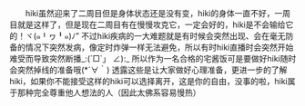 &emsp;&emsp;hiki虽然迎来了二周目但是身体状态还是没有变，hiki的身体一直不好，一周目就是这样了，但是现在二周目有在慢慢攻克它，一定会好的，hiki是不会输给它的！ヾ(๑╹ヮ╹๑)ﾉ” 不过hiki疾病的一大难题就是有时候会突然出现、会在毫无防备的情况下突然发病，像定时炸弹一样无法避免，所以有时hiki直播时会突然开始难受而导致突然断播_:(´□`」 ∠):_ 所以作为一名合格的宅酱饭可是要做好hiki随时会突然掉线的准备哦(*´∀｀) 透露这些是让大家做好心理准备，更进一步的了解hiki，如果你不能接受这样的hiki可以选择离开，这是你的自由，没事的啦，hiki属于那种完全尊重他人想法的人（因此太佛系容易慢热）